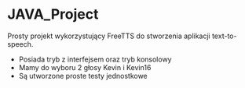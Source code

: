 # JAVA_Project

Prosty projekt wykorzystujący FreeTTS do stworzenia aplikacji text-to-speech.
- Posiada tryb z interfejsem oraz tryb konsolowy
- Mamy do wyboru 2 głosy Kevin i Kevin16
- Są utworzone proste testy jednostkowe
